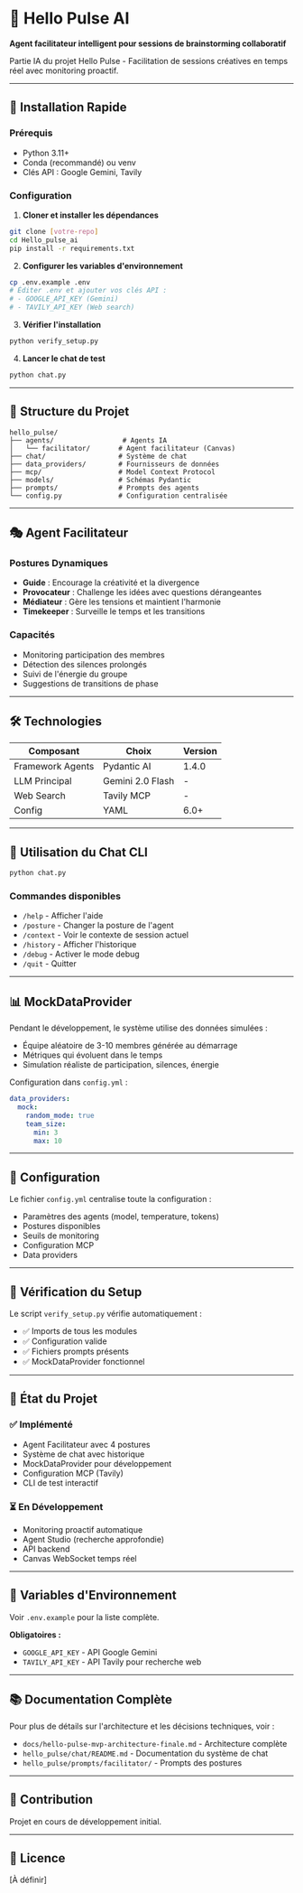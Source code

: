 # 🎯 Hello Pulse AI

**Agent facilitateur intelligent pour sessions de brainstorming collaboratif**

Partie IA du projet Hello Pulse - Facilitation de sessions créatives en temps réel avec monitoring proactif.

---

## 🚀 Installation Rapide

### Prérequis
- Python 3.11+
- Conda (recommandé) ou venv
- Clés API : Google Gemini, Tavily

### Configuration

1. **Cloner et installer les dépendances**
```bash
git clone [votre-repo]
cd Hello_pulse_ai
pip install -r requirements.txt
```

2. **Configurer les variables d'environnement**
```bash
cp .env.example .env
# Éditer .env et ajouter vos clés API :
# - GOOGLE_API_KEY (Gemini)
# - TAVILY_API_KEY (Web search)
```

3. **Vérifier l'installation**
```bash
python verify_setup.py
```

4. **Lancer le chat de test**
```bash
python chat.py
```

---

## 📁 Structure du Projet

```
hello_pulse/
├── agents/                 # Agents IA
│   └── facilitator/       # Agent facilitateur (Canvas)
├── chat/                  # Système de chat
├── data_providers/        # Fournisseurs de données
├── mcp/                   # Model Context Protocol
├── models/                # Schémas Pydantic
├── prompts/               # Prompts des agents
└── config.py              # Configuration centralisée
```

---

## 🎭 Agent Facilitateur

### Postures Dynamiques
- **Guide** : Encourage la créativité et la divergence
- **Provocateur** : Challenge les idées avec questions dérangeantes
- **Médiateur** : Gère les tensions et maintient l'harmonie
- **Timekeeper** : Surveille le temps et les transitions

### Capacités
- Monitoring participation des membres
- Détection des silences prolongés
- Suivi de l'énergie du groupe
- Suggestions de transitions de phase

---

## 🛠️ Technologies

| Composant | Choix | Version |
|-----------|-------|---------|
| Framework Agents | Pydantic AI | 1.4.0 |
| LLM Principal | Gemini 2.0 Flash | - |
| Web Search | Tavily MCP | - |
| Config | YAML | 6.0+ |

---

## 💬 Utilisation du Chat CLI

```bash
python chat.py
```

### Commandes disponibles
- `/help` - Afficher l'aide
- `/posture` - Changer la posture de l'agent
- `/context` - Voir le contexte de session actuel
- `/history` - Afficher l'historique
- `/debug` - Activer le mode debug
- `/quit` - Quitter

---

## 📊 MockDataProvider

Pendant le développement, le système utilise des données simulées :
- Équipe aléatoire de 3-10 membres générée au démarrage
- Métriques qui évoluent dans le temps
- Simulation réaliste de participation, silences, énergie

Configuration dans `config.yml` :
```yaml
data_providers:
  mock:
    random_mode: true
    team_size:
      min: 3
      max: 10
```

---

## 🔧 Configuration

Le fichier `config.yml` centralise toute la configuration :
- Paramètres des agents (model, temperature, tokens)
- Postures disponibles
- Seuils de monitoring
- Configuration MCP
- Data providers

---

## 🧪 Vérification du Setup

Le script `verify_setup.py` vérifie automatiquement :
- ✅ Imports de tous les modules
- ✅ Configuration valide
- ✅ Fichiers prompts présents
- ✅ MockDataProvider fonctionnel

---

## 📝 État du Projet

### ✅ Implémenté
- Agent Facilitateur avec 4 postures
- Système de chat avec historique
- MockDataProvider pour développement
- Configuration MCP (Tavily)
- CLI de test interactif

### ⏳ En Développement
- Monitoring proactif automatique
- Agent Studio (recherche approfondie)
- API backend
- Canvas WebSocket temps réel

---

## 🔑 Variables d'Environnement

Voir `.env.example` pour la liste complète.

**Obligatoires :**
- `GOOGLE_API_KEY` - API Google Gemini
- `TAVILY_API_KEY` - API Tavily pour recherche web

---

## 📚 Documentation Complète

Pour plus de détails sur l'architecture et les décisions techniques, voir :
- `docs/hello-pulse-mvp-architecture-finale.md` - Architecture complète
- `hello_pulse/chat/README.md` - Documentation du système de chat
- `hello_pulse/prompts/facilitator/` - Prompts des postures

---

## 🤝 Contribution

Projet en cours de développement initial.

---

## 📄 Licence

[À définir]
